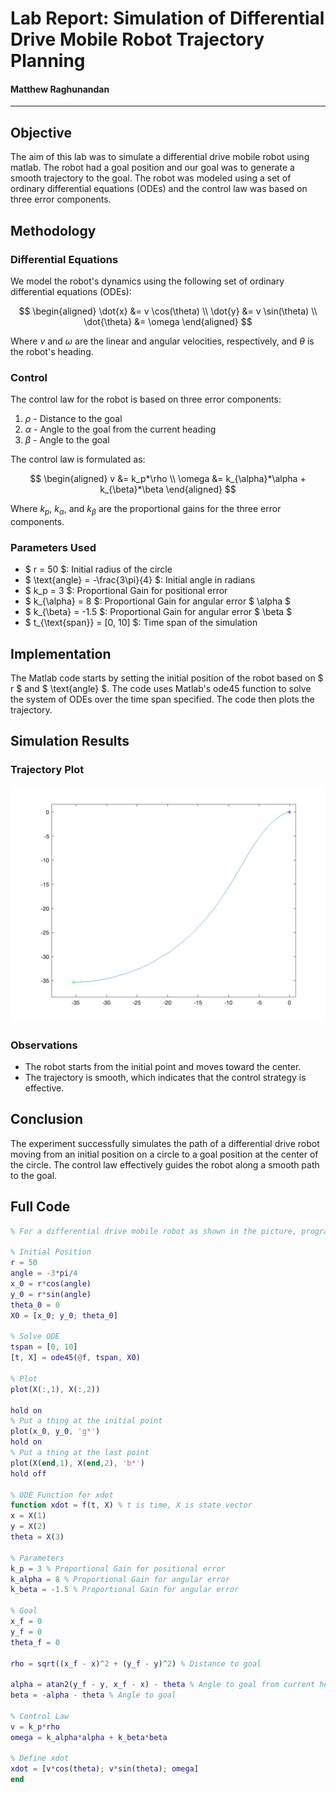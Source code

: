 # Lab Report: Simulation of Differential Drive Mobile Robot Trajectory Planning

#### Matthew Raghunandan

---

## Objective

The aim of this lab was to simulate a differential drive mobile robot using matlab. The robot had a goal position and our goal was to generate a smooth trajectory to the goal. The robot was modeled using a set of ordinary differential equations (ODEs) and the control law was based on three error components.

## Methodology

### Differential Equations

We model the robot's dynamics using the following set of ordinary differential equations (ODEs):

$$
\begin{aligned}
\dot{x} &= v \cos(\theta) \\
\dot{y} &= v \sin(\theta) \\
\dot{\theta} &= \omega
\end{aligned}
$$

Where $v$ and $\omega$ are the linear and angular velocities, respectively, and $\theta$ is the robot's heading.

### Control

The control law for the robot is based on three error components:

1. $\rho$ - Distance to the goal
2. $\alpha$ - Angle to the goal from the current heading
3. $\beta$ - Angle to the goal

The control law is formulated as:

$$
\begin{aligned}
v &= k_p*\rho \\
\omega &= k_{\alpha}*\alpha + k_{\beta}*\beta
\end{aligned}
$$

Where $k_p$, $k_{\alpha}$, and $k_{\beta}$ are the proportional gains for the three error components.

### Parameters Used

- $ r = 50 $: Initial radius of the circle
- $ \text{angle} = -\frac{3\pi}{4} $: Initial angle in radians
- $ k_p = 3 $: Proportional Gain for positional error
- $ k\_{\alpha} = 8 $: Proportional Gain for angular error $ \alpha $
- $ k\_{\beta} = -1.5 $: Proportional Gain for angular error $ \beta $
- $ t\_{\text{span}} = [0, 10] $: Time span of the simulation

## Implementation

The Matlab code starts by setting the initial position of the robot based on $ r $ and $ \text{angle} $. The code uses Matlab's ode45 function to solve the system of ODEs over the time span specified. The code then plots the trajectory.

## Simulation Results

### Trajectory Plot

![Trajectory Plot](./trajectory.png)

### Observations

- The robot starts from the initial point and moves toward the center.
- The trajectory is smooth, which indicates that the control strategy is effective.

## Conclusion

The experiment successfully simulates the path of a differential drive robot moving from an initial position on a circle to a goal position at the center of the circle. The control law effectively guides the robot along a smooth path to the goal.

## Full Code

```matlab
% For a differential drive mobile robot as shown in the picture, program in Matlab to simulate the paths shown in Figure 3.20 of the Textbook, where the robot is initially on a circle in the xy plane. All movements should have smooth trajectories toward the goal in the center.

% Initial Position
r = 50
angle = -3*pi/4
x_0 = r*cos(angle)
y_0 = r*sin(angle)
theta_0 = 0
X0 = [x_0; y_0; theta_0]

% Solve ODE
tspan = [0, 10]
[t, X] = ode45(@f, tspan, X0)

% Plot
plot(X(:,1), X(:,2))

hold on
% Put a thing at the initial point
plot(x_0, y_0, 'g*')
hold on
% Put a thing at the last point
plot(X(end,1), X(end,2), 'b*')
hold off

% ODE Function for xdot
function xdot = f(t, X) % t is time, X is state vector
x = X(1)
y = X(2)
theta = X(3)

% Parameters
k_p = 3 % Proportional Gain for positional error
k_alpha = 8 % Proportional Gain for angular error
k_beta = -1.5 % Proportional Gain for angular error

% Goal
x_f = 0
y_f = 0
theta_f = 0

rho = sqrt((x_f - x)^2 + (y_f - y)^2) % Distance to goal

alpha = atan2(y_f - y, x_f - x) - theta % Angle to goal from current heading
beta = -alpha - theta % Angle to goal

% Control Law
v = k_p*rho
omega = k_alpha*alpha + k_beta*beta

% Define xdot
xdot = [v*cos(theta); v*sin(theta); omega]
end
```

